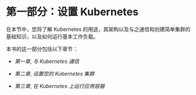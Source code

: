 # 第一部分：设置 Kubernetes

在本节中，您将了解 Kubernetes 的用途，其架构以及与之通信和创建简单集群的基础知识，以及如何运行基本工作负载。

本书的这一部分包括以下章节：

+   *第一章*, *与 Kubernetes 通信*

+   *第二章*, *设置您的 Kubernetes 集群*

+   *第三章*, *在 Kubernetes 上运行应用容器*
